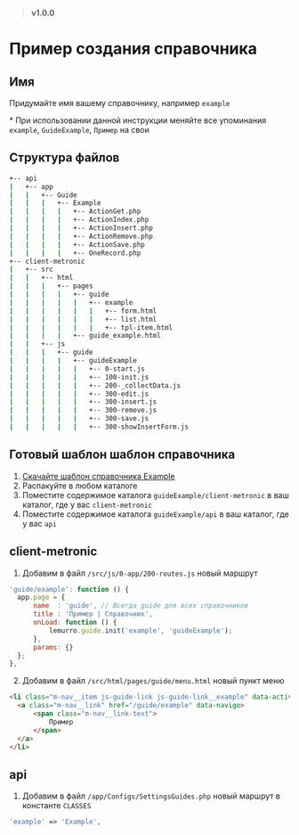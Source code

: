 > **v1.0.0**

# Пример создания справочника

## Имя
Придумайте имя вашему справочнику, например `example`

\* При использовании данной инструкции меняйте все упоминания `example`, `GuideExample`, `Пример` на свои

## Структура файлов
```bash
+-- api
|   +-- app
|   |   +-- Guide
|   |   |   +-- Example
|   |   |   |   +-- ActionGet.php
|   |   |   |   +-- ActionIndex.php
|   |   |   |   +-- ActionInsert.php
|   |   |   |   +-- ActionRemove.php
|   |   |   |   +-- ActionSave.php
|   |   |   |   +-- OneRecord.php
+-- client-metronic
|   +-- src
|   |   +-- html
|   |   |   +-- pages
|   |   |   |   +-- guide
|   |   |   |   |   +-- example
|   |   |   |   |   |   +-- form.html
|   |   |   |   |   |   +-- list.html
|   |   |   |   |   |   +-- tpl-item.html
|   |   |   |   +-- guide_example.html
|   |   +-- js
|   |   |   +-- guide
|   |   |   |   +-- guideExample
|   |   |   |   |   +-- 0-start.js
|   |   |   |   |   +-- 100-init.js
|   |   |   |   |   +-- 200-_collectData.js
|   |   |   |   |   +-- 300-edit.js
|   |   |   |   |   +-- 300-insert.js
|   |   |   |   |   +-- 300-remove.js
|   |   |   |   |   +-- 300-save.js
|   |   |   |   |   +-- 300-showInsertForm.js
```

## Готовый шаблон шаблон справочника
1. [Скачайте шаблон справочника Example](https://github.com/Lemurro/resources/raw/develop/examples/guideExample.zip)
2. Распакуйте в любом каталоге
3. Поместите содержимое каталога `guideExample/client-metronic` в ваш каталог, где у вас `client-metronic`
4. Поместите содержимое каталога `guideExample/api` в ваш каталог, где у вас `api`

## client-metronic
1. Добавим в файл `/src/js/0-app/200-routes.js` новый маршрут
  ```javascript
'guide/example': function () {
    app.page = {
        name  : 'guide', // Всегда guide для всех справочников
        title : 'Пример | Справочник',
        onLoad: function () {
            lemurro.guide.init('example', 'guideExample');
        },
        params: {}
    };
},
```
2. Добавим в файл `/src/html/pages/guide/menu.html` новый пункт меню
  ```html
<li class="m-nav__item js-guide-link js-guide-link__example" data-active-class="m-nav__item--active">
    <a class="m-nav__link" href="/guide/example" data-navigo>
        <span class="m-nav__link-text">
            Пример
        </span>
    </a>
</li>
```

## api
1. Добавим в файл `/app/Configs/SettingsGuides.php` новый маршрут в константе `CLASSES`
  ```php
'example' => 'Example',
```